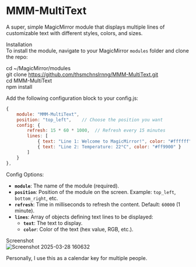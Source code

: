 # MMM-MultiText  
A super, simple MagicMirror module that displays multiple lines of customizable text with different styles, colors, and sizes.

Installation  
To install the module, navigate to your MagicMirror `modules` folder and clone the repo:

cd ~/MagicMirror/modules  
git clone https://github.com/thsmchnslrnng/MMM-MultiText.git  
cd MMM-MultiText  
npm install  

Add the following configuration block to your config.js:
```javascript
{
    module: "MMM-MultiText",
    position: "top_left",    // Choose the position you want
    config: {
        refresh: 15 * 60 * 1000,  // Refresh every 15 minutes
        lines: [
            { text: "Line 1: Welcome to MagicMirror!", color: "#ffffff" },
            { text: "Line 2: Temperature: 22°C", color: "#ff9900" }
        ]
    }
},
```
Config Options:

- **`module`**: The name of the module (required).
- **`position`**: Position of the module on the screen. Example: `top_left`, `bottom_right`, etc.
- **`refresh`**: Time in milliseconds to refresh the content. Default: `60000` (1 minute).
- **`lines`**: Array of objects defining text lines to be displayed:
    - **`text`**: The text to display.
    - **`color`**: Color of the text (hex value, RGB, etc.).  
 
Screenshot  
![Screenshot 2025-03-28 160632](https://github.com/user-attachments/assets/da1c04b3-a6dd-4307-aad9-0bdddb9e966d)

Personally, I use this as a calendar key for multiple people.
